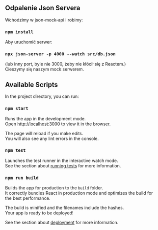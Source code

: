## Odpalenie Json Servera
Wchodzimy w json-mock-api i robimy:
### `npm install`
Aby uruchomić serwer:
### `npx json-server -p 4000 --watch src/db.json`
(lub inny port, byle nie 3000, żeby nie kłócił się z Reactem.)<br>
Cieszymy się naszym mock serwerem.
## Available Scripts

In the project directory, you can run:

### `npm start`

Runs the app in the development mode.\
Open [http://localhost:3000](http://localhost:3000) to view it in the browser.

The page will reload if you make edits.\
You will also see any lint errors in the console.

### `npm test`

Launches the test runner in the interactive watch mode.\
See the section about [running tests](https://facebook.github.io/create-react-app/docs/running-tests) for more information.

### `npm run build`

Builds the app for production to the `build` folder.\
It correctly bundles React in production mode and optimizes the build for the best performance.

The build is minified and the filenames include the hashes.\
Your app is ready to be deployed!

See the section about [deployment](https://facebook.github.io/create-react-app/docs/deployment) for more information.

